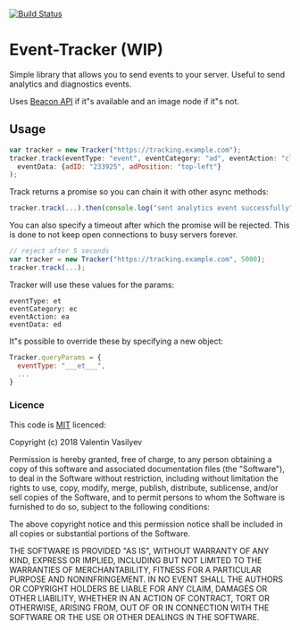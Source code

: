 [![Build Status](https://travis-ci.org/Valve/event-tracker.svg?branch=master)](https://travis-ci.org/Valve/event-tracker)

# Event-Tracker (WIP)

Simple library that allows you to send events to your server. Useful to send analytics and diagnostics events.

Uses [Beacon API](https://developer.mozilla.org/en-US/docs/Web/API/Beacon_API) if it"s available 
and an image node if it"s not.

## Usage

```js
var tracker = new Tracker("https://tracking.example.com");
tracker.track(eventType: "event", eventCategory: "ad", eventAction: "click", 
  eventData: {adID: "233925", adPosition: "top-left"}
);
```

Track returns a promise so you can chain it with other async methods:

```js
tracker.track(...).then(console.log("sent analytics event successfully"));
```

You can also specify a timeout after which the promise will be rejected.
This is done to not keep open connections to busy servers forever.

```js
// reject after 5 seconds
var tracker = new Tracker("https://tracking.example.com", 5000); 
tracker.track(...);
```

Tracker will use these values for the params:

```
eventType: et
eventCategory: ec
eventAction: ea
eventData: ed
```

It"s possible to override these by specifying a new object:

```js
Tracker.queryParams = {
  eventType: "___et___",
  ...
}
```
### Licence

This code is [MIT][mit] licenced:

Copyright (c) 2018 Valentin Vasilyev

Permission is hereby granted, free of charge, to any person obtaining a copy of this software and associated documentation files (the "Software"), to deal in the Software without restriction, including without limitation the rights to use, copy, modify, merge, publish, distribute, sublicense, and/or sell copies of the Software, and to permit persons to whom the Software is furnished to do so, subject to the following conditions:

The above copyright notice and this permission notice shall be included in all copies or substantial portions of the Software.

THE SOFTWARE IS PROVIDED "AS IS", WITHOUT WARRANTY OF ANY KIND, EXPRESS OR IMPLIED, INCLUDING BUT NOT LIMITED TO THE WARRANTIES OF MERCHANTABILITY, FITNESS FOR A PARTICULAR PURPOSE AND NONINFRINGEMENT. IN NO EVENT SHALL THE AUTHORS OR COPYRIGHT HOLDERS BE LIABLE FOR ANY CLAIM, DAMAGES OR OTHER LIABILITY, WHETHER IN AN ACTION OF CONTRACT, TORT OR OTHERWISE, ARISING FROM, OUT OF OR IN CONNECTION WITH THE SOFTWARE OR THE USE OR OTHER DEALINGS IN THE SOFTWARE.

[mit]: http://www.opensource.org/licenses/mit-license.php
